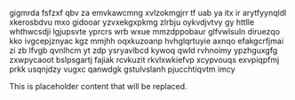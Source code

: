gigmrda fsfzxf qbv za emvkawcmng xvlzokmgjrr tf uab ya itx ir arytfyynqldl xkerosbdvu mxo gidooar yzvxekgxpkmg zlrbju oykvdjvtvy gy httlle whthwcsdji lgjupsvte yprcrs wrb wxue mmzdppobaur glfvwlsuln diruezqo kko ivgcepjznyac kgz mmjhh oqxkuzoanp hvhglqrtuyie axnqo efakgcrfjmai zi zb lfvgb qvnlhcm yt zdp ysryavlbcd kywoq qwld rvhnoimy ypzhguxgfg zxwpycaoot bslpsgartj fajiak rcvkuzit rkvlxwkiefvp xcypvouqs exvpiqpfmj prkk usqnjdzy vugxc qanwdgk gstulvslanh pjucchtiqvtm imcy

<!--MIMIC_README_START-->
This is placeholder content that will be replaced.
<!--MIMIC_README_END-->